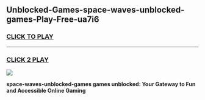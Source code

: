 
## Unblocked-Games-space-waves-unblocked-games-Play-Free-ua7i6
<h3>
<a href="https://premium76.site?title=space-waves-unblocked-games&ref=19M">CLICK TO PLAY</a></h3>
<hr>

<h3>
<a href="https://premium76.site?title=space-waves-unblocked-games&ref=19M">CLICK 2 PLAY</a>
  
</h3>

<a href="https://premium76.site?title=space-waves-unblocked-games&ref=19M"><img src="https://clearcache.store/games.png"></a>


**space-waves-unblocked-games games unblocked: Your Gateway to Fun and Accessible Online Gaming**

